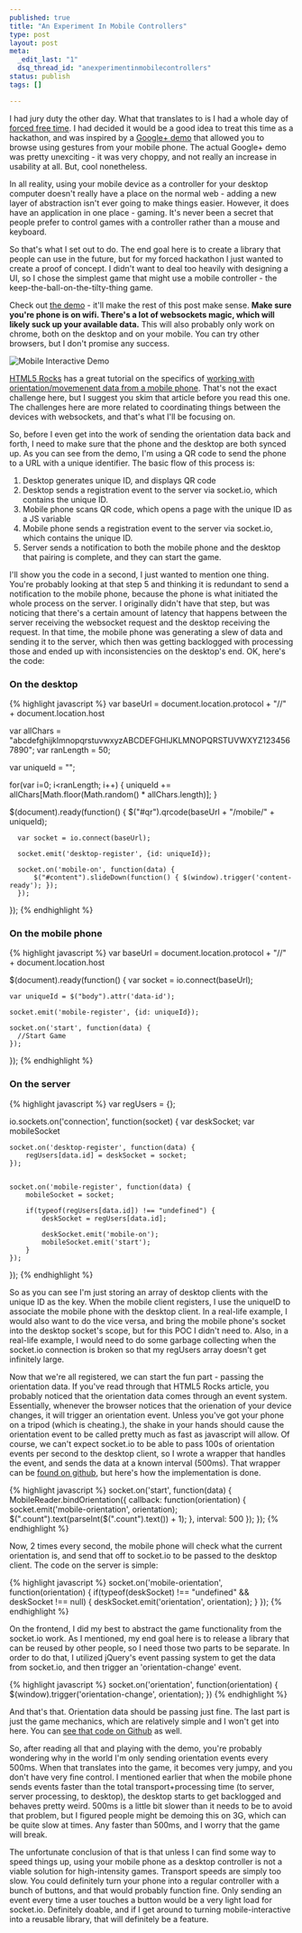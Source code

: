 ```yaml
---
published: true
title: "An Experiment In Mobile Controllers"
type: post
layout: post
meta:
  _edit_last: "1"
  dsq_thread_id: "anexperimentinmobilecontrollers"
status: publish
tags: []

---
```


I had jury duty the other day.  What that translates to is I had a whole day of [forced free time](https://twitter.com/Joe_Wegner/status/288812290910859265).  I had decided it would be a good idea to treat this time as a hackathon, and was inspired by a [Google+ demo](https://odem.chromeexperiments.com/8mEis2) that allowed you to browse using gestures from your mobile phone.  The actual Google+ demo was pretty unexciting - it was very choppy, and not really an increase in usability at all.  But, cool nonetheless.

<!--more-->

In all reality, using your mobile device as a controller for your desktop computer doesn't really have a place on the normal web - adding a new layer of abstraction isn't ever going to make things easier.  However, it does have an application in one place - gaming.  It's never been a secret that people prefer to control games with a controller rather than a mouse and keyboard.

So that's what I set out to do.  The end goal here is to create a library that people can use in the future, but for my forced hackathon I just wanted to create a proof of concept.  I didn't want to deal too heavily with designing a UI, so I chose the simplest game that might use a mobile controller - the keep-the-ball-on-the-tilty-thing game.

Check out [the demo](https://mobile-interactive.herokuapp.com/) - it'll make the rest of this post make sense.  **Make sure you're phone is on wifi.  There's a lot of websockets magic, which will likely suck up your available data.**  This will also probably only work on chrome, both on the desktop and on your mobile.  You can try other browsers, but I don't promise any success.

![Mobile Interactive Demo](/images/mobile-interactive-demo.png)

[HTML5 Rocks](https://www.html5rocks.com) has a great tutorial on the specifics of [working with orientation/movemenent data from a mobile phone](https://www.html5rocks.com/en/tutorials/device/orientation/).  That's not the exact challenge here, but I suggest you skim that article before you read this one.  The challenges here are more related to coordinating things between the devices with websockets, and that's what I'll be focusing on.

So, before I even get into the work of sending the orientation data back and forth, I need to make sure that the phone and the desktop are both synced up.  As you can see from the demo, I'm using a QR code to send the phone to a URL with a unique identifier.  The basic flow of this process is:

1. Desktop generates unique ID, and displays QR code
2. Desktop sends a registration event to the server via socket.io, which contains the unique ID.
3. Mobile phone scans QR code, which opens a page with the unique ID as a JS variable
4. Mobile phone sends a registration event to the server via socket.io, which contains the unique ID.
5. Server sends a notification to both the mobile phone and the desktop that pairing is complete, and they can start the game.

I'll show you the code in a second, I just wanted to mention one thing.  You're probably looking at that step 5 and thinking it is redundant to send a notification to the mobile phone, because the phone is what initiated the whole process on the server.  I originally didn't have that step, but was noticing that there's a certain amount of latency that happens between the server receiving the websocket request and the desktop receiving the request.  In that time, the mobile phone was generating a slew of data and sending it to the server, which then was getting backlogged with processing those and ended up with inconsistencies on the desktop's end.  OK, here's the code:

### On the desktop
{% highlight javascript %}
  var baseUrl = document.location.protocol + "//" + document.location.host

  var allChars = "abcdefghijklmnopqrstuvwxyzABCDEFGHIJKLMNOPQRSTUVWXYZ1234567890";
  var ranLength = 50;

  var uniqueId = "";

  for(var i=0; i<ranLength; i++) {
      uniqueId += allChars[Math.floor(Math.random() * allChars.length)];
  }

  $(document).ready(function() {
      $("#qr").qrcode(baseUrl + "/mobile/" + uniqueId);

      var socket = io.connect(baseUrl);

      socket.emit('desktop-register', {id: uniqueId});

      socket.on('mobile-on', function(data) {
          $("#content").slideDown(function() { $(window).trigger('content-ready'); });
      });
  });
{% endhighlight %}

### On the mobile phone
{% highlight javascript %}
var baseUrl = document.location.protocol + "//" + document.location.host

$(document).ready(function() {
    var socket = io.connect(baseUrl);

    var uniqueId = $("body").attr('data-id');

    socket.emit('mobile-register', {id: uniqueId});

    socket.on('start', function(data) {
      //Start Game
    });
});
{% endhighlight %}

### On the server
{% highlight javascript %}
var regUsers = {};

io.sockets.on('connection', function(socket) {
    var deskSocket;
    var mobileSocket

    socket.on('desktop-register', function(data) {
        regUsers[data.id] = deskSocket = socket;
    });


    socket.on('mobile-register', function(data) {
        mobileSocket = socket;

        if(typeof(regUsers[data.id]) !== "undefined") {
            deskSocket = regUsers[data.id];

            deskSocket.emit('mobile-on');
            mobileSocket.emit('start');
        }
    });
});
{% endhighlight %}

So as you can see I'm just storing an array of desktop clients with the unique ID as the key.  When the mobile client registers, I use the uniqueID to associate the mobile phone with the desktop client.  In a real-life example, I would also want to do the vice versa, and bring the mobile phone's socket into the desktop socket's scope, but for this POC I didn't need to.  Also, in a real-life example, I would need to do some garbage collecting when the socket.io connection is broken so that my regUsers array doesn't get infinitely large.

Now that we're all registered, we can start the fun part - passing the orientation data.  If you've read through that HTML5 Rocks article, you probably noticed that the orientation data comes through an event system.  Essentially, whenever the browser notices that the orienation of your device changes, it will trigger an orientation event.  Unless you've got your phone on a tripod (which is cheating.), the shake in your hands should cause the orientation event to be called pretty much as fast as javascript will allow.  Of course, we can't expect socket.io to be able to pass 100s of orientation events per second to the desktop client, so I wrote a wrapper that handles the event, and sends the data at a known interval (500ms).  That wrapper can be [found on github](https://github.com/josephwegner/mobile-interactive/blob/master/static/js/mobile-data.js), but here's how the implementation is done.

{% highlight javascript %}
socket.on('start', function(data) {
    MobileReader.bindOrientation({
      callback: function(orientation) {
        socket.emit('mobile-orientation', orientation);
        $(".count").text(parseInt($(".count").text()) + 1);
      },
      interval: 500
    });
});
{% endhighlight %}

Now, 2 times every second, the mobile phone will check what the current orientation is, and send that off to socket.io to be passed to the desktop client.  The code on the server is simple:

{% highlight javascript %}
socket.on('mobile-orientation', function(orientation) {
    if(typeof(deskSocket) !== "undefined" && deskSocket !== null) {
        deskSocket.emit('orientation', orientation);
    }
});
{% endhighlight %}

On the frontend, I did my best to abstract the game functionality from the socket.io work.  As I mentioned, my end goal here is to release a library that can be reused by other people, so I need those two parts to be separate.  In order to do that, I utilized jQuery's event passing system to get the data from socket.io, and then trigger an 'orientation-change' event.

{% highlight javascript %}
socket.on('orientation', function(orientation) {
    $(window).trigger('orientation-change', orientation);
})
{% endhighlight %}

And that's that.  Orientation data should be passing just fine.  The last part is just the game mechanics, which are relatively simple and I won't get into here.  You can [see that code on Github](https://github.com/josephwegner/mobile-interactive/blob/master/static/js/game.js) as well.

So, after reading all that and playing with the demo, you're probably wondering why in the world I'm only sending orientation events every 500ms.  When that translates into the game, it becomes very jumpy, and you don't have very fine control.  I mentioned earlier that when the mobile phone sends events faster than the total transport+processing time (to server, server processing, to desktop), the desktop starts to get backlogged and behaves pretty weird.  500ms is a little bit slower than it needs to be to avoid that problem, but I figured people might be demoing this on 3G, which can be quite slow at times.  Any faster than 500ms, and I worry that the game will break.

The unfortunate conclusion of that is that unless I can find some way to speed things up, using your mobile phone as a desktop controller is not a viable solution for high-intensity games.  Transport speeds are simply too slow.  You could definitely turn your phone into a regular controller with a bunch of buttons, and that would probably function fine.  Only sending an event every time a user touches a button would be a very light load for socket.io.  Definitely doable, and if I get around to turning mobile-interactive into a reusable library, that will definitely be a feature.
